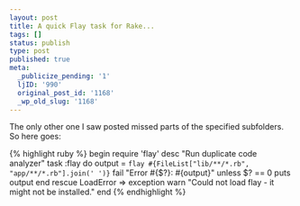 ```yaml
---
layout: post
title: A quick Flay task for Rake...
tags: []
status: publish
type: post
published: true
meta:
  _publicize_pending: '1'
  ljID: '990'
  original_post_id: '1168'
  _wp_old_slug: '1168'
---
```

The only other one I saw posted missed parts of the specified subfolders.  So here goes:

{% highlight ruby %}
begin
	require 'flay'
	desc "Run duplicate code analyzer"
	task :flay do
		output = `flay #{FileList["lib/**/*.rb", "app/**/*.rb"].join(' ')}`
		fail "Error #{$?}: #{output}" unless $? == 0
		puts output
	end
rescue LoadError => exception
	warn "Could not load flay - it might not be installed."
end
{% endhighlight %}
